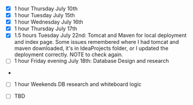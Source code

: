 - [x] 1 hour Thursday July 10th
- [x] 1 hour Tuesday July 15th
- [x] 1 hour Wednesday July 16th 
- [x] 1 hour Thursday July 17th 
- [x] 1.5 hours Tuesday July 22nd: Tomcat and Maven for local deployment and index page. Some issues remembered where I had tomcat and maven downloaded, it's in IdeaProjects folder, or I updated the deployment correctly. NOTE to check again. 
- [ ] 1 hour Friday evening July 18th: Database Design and research
- 
- [ ] 1 hour Weekends DB research and whiteboard logic 
- [ ] TBD

